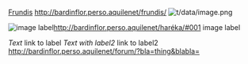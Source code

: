 [Frundis](http://bardinflor.perso.aquilenet/frundis/)
<http://bardinflor.perso.aquilenet/frundis/>
![t/data/image.png](t/data/image.png)

![image label](t/data/image.png)<http://bardinflor.perso.aquilenet/haréka/#001> image
label

*Text* link to label *Text with label2* link to label2
<http://bardinflor.perso.aquilenet/forum/?bla=thing&blabla=>

